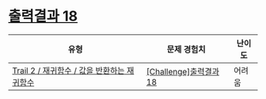 # [출력결과 18](https://www.codetree.ai/trails/complete/curated-cards/challenge-reading-k201540)

|유형|문제 경험치|난이도|
|---|---|---|
|[Trail 2 / 재귀함수 / 값을 반환하는 재귀함수](https://www.codetree.ai/trail-info/novice-mid/)|[[Challenge]출력결과 18](https://www.codetree.ai/trails/complete/curated-cards/challenge-reading-k201540/)|어려움|

